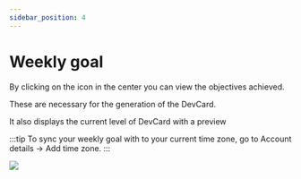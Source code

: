 ```yaml
---
sidebar_position: 4
---
```


# Weekly goal

By clicking on the icon in the center you can view the objectives achieved. 

These are necessary for the generation of the DevCard. 

It also displays the current level of DevCard with a preview

:::tip
To sync your weekly goal with to your current time zone, go to Account details -> Add time zone.
:::

![](https://daily-now-res.cloudinary.com/image/upload/v1636632360/docs/weeklygoal1.svg)